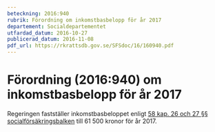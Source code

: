 ```yaml
---
beteckning: 2016:940
rubrik: Förordning om inkomstbasbelopp för år 2017
departement: Socialdepartementet
utfardad_datum: 2016-10-27
publicerad_datum: 2016-11-08
pdf_url: https://rkrattsdb.gov.se/SFSdoc/16/160940.pdf
---
```


# Förordning (2016:940) om inkomstbasbelopp för år 2017

Regeringen fastställer inkomstbasbeloppet enligt [58 kap. 26 och 27 §§ socialförsäkringsbalken](https://selex.se/eli/sfs/2010/110#kap58.26) till 61 500 kronor för år 2017.